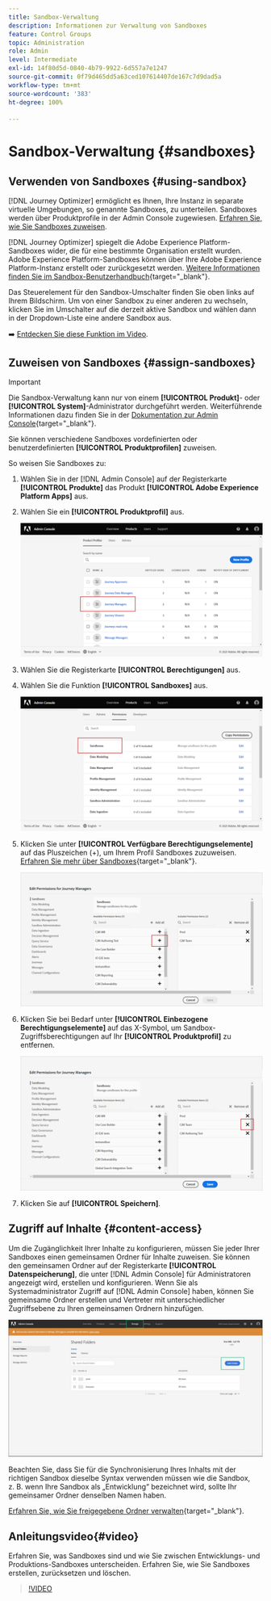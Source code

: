 ```yaml
---
title: Sandbox-Verwaltung
description: Informationen zur Verwaltung von Sandboxes
feature: Control Groups
topic: Administration
role: Admin
level: Intermediate
exl-id: 14f80d5d-0840-4b79-9922-6d557a7e1247
source-git-commit: 0f79d465dd5a63ced107614407de167c7d9dad5a
workflow-type: tm+mt
source-wordcount: '383'
ht-degree: 100%

---
```


# Sandbox-Verwaltung {#sandboxes}

## Verwenden von Sandboxes {#using-sandbox}

[!DNL Journey Optimizer] ermöglicht es Ihnen, Ihre Instanz in separate virtuelle Umgebungen, so genannte Sandboxes, zu unterteilen.
Sandboxes werden über Produktprofile in der Admin Console zugewiesen. [Erfahren Sie, wie Sie Sandboxes zuweisen](permissions.md#create-product-profile).

[!DNL Journey Optimizer] spiegelt die Adobe Experience Platform-Sandboxes wider, die für eine bestimmte Organisation erstellt wurden.
Adobe Experience Platform-Sandboxes können über Ihre Adobe Experience Platform-Instanz erstellt oder zurückgesetzt werden. [Weitere Informationen finden Sie im Sandbox-Benutzerhandbuch](https://experienceleague.adobe.com/docs/experience-platform/sandbox/ui/user-guide.html?lang=de){target=&quot;_blank&quot;}.

Das Steuerelement für den Sandbox-Umschalter finden Sie oben links auf Ihrem Bildschirm. Um von einer Sandbox zu einer anderen zu wechseln, klicken Sie im Umschalter auf die derzeit aktive Sandbox und wählen dann in der Dropdown-Liste eine andere Sandbox aus.

➡️ [Entdecken Sie diese Funktion im Video](#video).

## Zuweisen von Sandboxes {#assign-sandboxes}

>[!IMPORTANT]
>
> Die Sandbox-Verwaltung kann nur von einem **[!UICONTROL Produkt]**- oder **[!UICONTROL System]**-Administrator durchgeführt werden. Weiterführende Informationen dazu finden Sie in der [Dokumentation zur Admin Console](https://helpx.adobe.com/de/enterprise/admin-guide.html/enterprise/using/admin-roles.ug.html){target=&quot;_blank&quot;}.

Sie können verschiedene Sandboxes vordefinierten oder benutzerdefinierten **[!UICONTROL Produktprofilen]** zuweisen.

So weisen Sie Sandboxes zu:

1. Wählen Sie in der [!DNL Admin Console] auf der Registerkarte **[!UICONTROL Produkte]** das Produkt **[!UICONTROL Adobe Experience Platform Apps]** aus.

1. Wählen Sie ein **[!UICONTROL Produktprofil]** aus.

   ![](../assets/sandbox_1.png)

1. Wählen Sie die Registerkarte **[!UICONTROL Berechtigungen]** aus.

1. Wählen Sie die Funktion **[!UICONTROL Sandboxes]** aus.

   ![](../assets/sandbox_2.png)

1. Klicken Sie unter **[!UICONTROL Verfügbare Berechtigungselemente]** auf das Pluszeichen (+), um Ihrem Profil Sandboxes zuzuweisen. [Erfahren Sie mehr über Sandboxes](https://experienceleague.adobe.com/docs/experience-platform/sandbox/home.html?lang=de){target=&quot;_blank&quot;}.

   ![](../assets/sandbox_3.png)

1. Klicken Sie bei Bedarf unter **[!UICONTROL Einbezogene Berechtigungselemente]** auf das X-Symbol, um Sandbox-Zugriffsberechtigungen auf Ihr **[!UICONTROL Produktprofil]** zu entfernen.

   ![](../assets/sandbox_4.png)

1. Klicken Sie auf **[!UICONTROL Speichern]**.

## Zugriff auf Inhalte {#content-access}

Um die Zugänglichkeit Ihrer Inhalte zu konfigurieren, müssen Sie jeder Ihrer Sandboxes einen gemeinsamen Ordner für Inhalte zuweisen. Sie können den gemeinsamen Ordner auf der Registerkarte **[!UICONTROL Datenspeicherung]**, die unter [!DNL Admin Console] für Administratoren angezeigt wird, erstellen und konfigurieren. Wenn Sie als Systemadministrator Zugriff auf [!DNL Admin Console] haben, können Sie gemeinsame Ordner erstellen und Vertreter mit unterschiedlicher Zugriffsebene zu Ihren gemeinsamen Ordnern hinzufügen.

![](../assets/do-not-localize/content_access.png)

Beachten Sie, dass Sie für die Synchronisierung Ihres Inhalts mit der richtigen Sandbox dieselbe Syntax verwenden müssen wie die Sandbox, z. B. wenn Ihre Sandbox als „Entwicklung“ bezeichnet wird, sollte Ihr gemeinsamer Ordner denselben Namen haben.

[Erfahren Sie, wie Sie freigegebene Ordner verwalten](https://helpx.adobe.com/de/enterprise/admin-guide.html/enterprise/using/manage-adobe-storage.ug.html){target=&quot;_blank&quot;}.

## Anleitungsvideo{#video}

Erfahren Sie, was Sandboxes sind und wie Sie zwischen Entwicklungs- und Produktions-Sandboxes unterscheiden. Erfahren Sie, wie Sie Sandboxes erstellen, zurücksetzen und löschen.

>[!VIDEO](https://video.tv.adobe.com/v/334355?quality=12)
